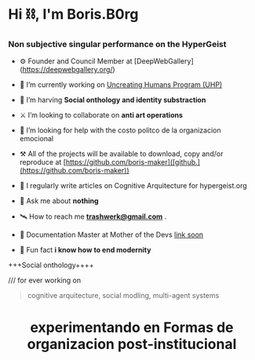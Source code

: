 <h1>Hi ⛓, I'm Boris.B0rg</h1>
<h3>Non subjective singular performance on the HyperGeist</h3>




- ⚙️ Founder and Council Member at [DeepWebGallery] (https://deepwebgallery.org/)

- 🔭 I’m currently working on [Uncreating Humans Program (UHP)](guilliotine.xyz)

- 🌱 I’m harving  **Social onthology and identity substraction**

- ⚔️ I’m looking to collaborate on **anti art operations**

- 🔬 I’m looking for help with the costo politco de la organizacion emocional

- ⚒ All of the projects will be available to download, copy and/or reproduce at [https://github.com/boris-maker]([github.](https://github.com/boris-maker))

- 📝 I regularly write articles on Cognitive Arquitecture for hypergeist.org

- 💬 Ask me about **nothing**

- 🛰 How to reach me **trashwerk@gmail.com** .

- 📄 Documentation Master at Mother of the Devs [link soon]()

- 🔑 Fun fact **i know how to end modernity**



+++Social onthology++++


/// for ever working on 

> cognitive arquitecture, 
social modling, 
multi-agent systems



<h1 align="center"> experimentando en Formas de organizacion post-institucional
